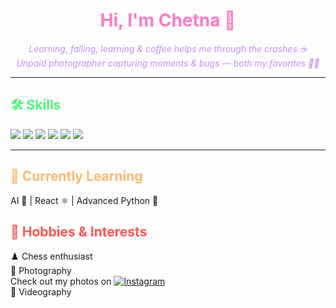 <h1 align="center" style="color:#ff79c6; animation: glow 2s ease-in-out infinite;">Hi, I'm Chetna 🖤</h1>

<p align="center" style="font-style: italic; color:#bd93f9;">
  Learning, falling, learning & coffee helps me through the crashes ☕️<br>
  Unpaid photographer capturing moments & bugs — both my favorites 📸🐞
</p>

---

<h2 style="color:#50fa7b; animation: glow 3s ease-in-out infinite;">🛠️ Skills</h2>

<p align="left">
  <img src="https://img.shields.io/badge/HTML5-%23E34F26.svg?style=flat&logo=html5&logoColor=white" />
  <img src="https://img.shields.io/badge/CSS3-%231572B6.svg?style=flat&logo=css3&logoColor=white" />
  <img src="https://img.shields.io/badge/JavaScript-%23F7DF1E.svg?style=flat&logo=javascript&logoColor=black" />
  <img src="https://img.shields.io/badge/PHP-%23777BB4.svg?style=flat&logo=php&logoColor=white" />
  <img src="https://img.shields.io/badge/SQL-%230074C1.svg?style=flat&logo=postgresql&logoColor=white" />
  <img src="https://img.shields.io/badge/Python-%233776AB.svg?style=flat&logo=python&logoColor=white" />
</p>

---

<h2 style="color:#ffb86c; animation: glow 4s ease-in-out infinite;">🚀 Currently Learning</h2>

<p>AI 🤖 | React ⚛️ | Advanced Python 🐍</p>
<h2 style="color:#ff5555; animation: glow 3s ease-in-out infinite;">🎯 Hobbies & Interests</h2>

<p>
  ♟️ Chess enthusiast  <br>
  📸 Photography <br>
  Check out my photos on
  <a href="https://www.instagram.com/candid_snapsss/" target="_blank" rel="noopener noreferrer">
    <img src="https://img.shields.io/badge/Instagram-%23E4405F.svg?style=flat&logo=instagram&logoColor=white" alt="Instagram" />
  </a><br>
  🎥 Videography 
</p>

